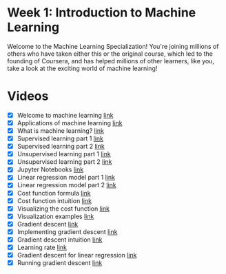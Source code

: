 # Week 1: Introduction to Machine Learning

Welcome to the Machine Learning Specialization! You're joining millions of others who have taken either this or the original course, which led to the founding of Coursera, and has helped millions of other learners, like you, take a look at the exciting world of machine learning!

# Videos
  - [x] Welcome to machine learning [link](https://www.coursera.org/learn/machine-learning/lecture/iYR2y/welcome-to-machine-learning)
  - [x] Applications of machine learning [link](https://www.coursera.org/learn/machine-learning/lecture/IjrpM/applications-of-machine-learning)
  - [x] What is machine learning? [link](https://www.coursera.org/learn/machine-learning/lecture/PNeuX/what-is-machine-learning)
  - [x] Supervised learning part 1 [link](https://www.coursera.org/learn/machine-learning/lecture/s91wX/supervised-learning-part-1)
  - [x] Supervised learning part 2 [link](https://www.coursera.org/learn/machine-learning/lecture/Q8Vvp/supervised-learning-part-2)
  - [x] Unsupervised learning part 1 [link](https://www.coursera.org/learn/machine-learning/lecture/TxO6F/unsupervised-learning-part-1)
  - [x] Unsupervised learning part 2 [link](https://www.coursera.org/learn/machine-learning/lecture/jKBHE/unsupervised-learning-part-2)
  - [x] Jupyter Notebooks [link](https://www.coursera.org/learn/machine-learning/lecture/lwqzq/jupyter-notebooks)
  - [x] Linear regression model part 1 [link](https://www.coursera.org/learn/machine-learning/lecture/1ACA2/linear-regression-model-part-1)
  - [x] Linear regression model part 2 [link](https://www.coursera.org/learn/machine-learning/lecture/nucNi/linear-regression-model-part-2)
  - [x] Cost function formula [link](https://www.coursera.org/learn/machine-learning/lecture/1Z0TT/cost-function-formula)
  - [x] Cost function intuition [link](https://www.coursera.org/learn/machine-learning/lecture/FthLz/cost-function-intuition)
  - [x] Visualizing the cost function [link](https://www.coursera.org/learn/machine-learning/lecture/QI1h6/visualizing-the-cost-function)
  - [x] Visualization examples [link](https://www.coursera.org/learn/machine-learning/lecture/Ov8Zt/visualization-examples)
  - [x] Gradient descent [link](https://www.coursera.org/learn/machine-learning/lecture/2f2PA/gradient-descent)
  - [x] Implementing gradient descent [link](https://www.coursera.org/learn/machine-learning/lecture/TXDBu/implementing-gradient-descent)
  - [x] Gradient descent intuition [link](https://www.coursera.org/learn/machine-learning/lecture/2EoN6/gradient-descent-intuition)
  - [x] Learning rate [link](https://www.coursera.org/learn/machine-learning/lecture/OoP3Y/learning-rate)
  - [x] Gradient descent for linear regression [link](https://www.coursera.org/learn/machine-learning/lecture/lgSMj/gradient-descent-for-linear-regression)
  - [x] Running gradient descent [link](https://www.coursera.org/learn/machine-learning/lecture/349Ay/running-gradient-descent)